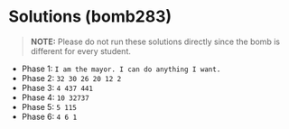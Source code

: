 # Solutions (bomb283)
> **NOTE:** Please do not run these solutions directly since the bomb is different for every student. 
- Phase 1: ` I am the mayor. I can do anything I want. `
- Phase 2: ` 32 30 26 20 12 2 `
- Phase 3: ` 4 437 441 `
- Phase 4: ` 10 32737 `
- Phase 5: ` 5 115 `
- Phase 6: ` 4 6 1 `
